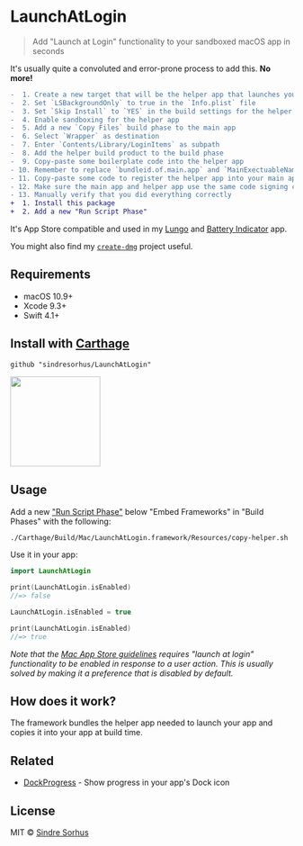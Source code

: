 # LaunchAtLogin

> Add "Launch at Login" functionality to your sandboxed macOS app in seconds

It's usually quite a convoluted and error-prone process to add this. **No more!**

```diff
-  1. Create a new target that will be the helper app that launches your app
-  2. Set `LSBackgroundOnly` to true in the `Info.plist` file
-  3. Set `Skip Install` to `YES` in the build settings for the helper app
-  4. Enable sandboxing for the helper app
-  5. Add a new `Copy Files` build phase to the main app
-  6. Select `Wrapper` as destination
-  7. Enter `Contents/Library/LoginItems` as subpath
-  8. Add the helper build product to the build phase
-  9. Copy-paste some boilerplate code into the helper app
- 10. Remember to replace `bundleid.of.main.app` and `MainExectuableName` with your own values
- 11. Copy-paste some code to register the helper app into your main app
- 12. Make sure the main app and helper app use the same code signing certificate
- 13. Manually verify that you did everything correctly
+  1. Install this package
+  2. Add a new "Run Script Phase"
```

It's App Store compatible and used in my [Lungo](https://blog.sindresorhus.com/lungo-b364a6c2745f) and [Battery Indicator](https://sindresorhus.com/battery-indicator) app.

You might also find my [`create-dmg`](https://github.com/sindresorhus/create-dmg) project useful.


## Requirements

- macOS 10.9+
- Xcode 9.3+
- Swift 4.1+


## Install with [Carthage](https://github.com/Carthage/Carthage#getting-started)

```
github "sindresorhus/LaunchAtLogin"
```

<a href="https://www.patreon.com/sindresorhus">
	<img src="https://c5.patreon.com/external/logo/become_a_patron_button@2x.png" width="160">
</a>


## Usage

Add a new ["Run Script Phase"](http://stackoverflow.com/a/39633955/64949) below "Embed Frameworks" in "Build Phases" with the following:

```sh
./Carthage/Build/Mac/LaunchAtLogin.framework/Resources/copy-helper.sh
```

Use it in your app:

```swift
import LaunchAtLogin

print(LaunchAtLogin.isEnabled)
//=> false

LaunchAtLogin.isEnabled = true

print(LaunchAtLogin.isEnabled)
//=> true
```

*Note that the [Mac App Store guidelines](https://developer.apple.com/app-store/review/guidelines/) requires "launch at login" functionality to be enabled in response to a user action. This is usually solved by making it a preference that is disabled by default.*


## How does it work?

The framework bundles the helper app needed to launch your app and copies it into your app at build time.


## Related

- [DockProgress](https://github.com/sindresorhus/DockProgress) - Show progress in your app's Dock icon


## License

MIT © [Sindre Sorhus](https://sindresorhus.com)
